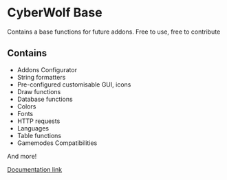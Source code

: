 # CyberWolf Base

Contains a base functions for future addons. Free to use, free to contribute

## Contains

- Addons Configurator
- String formatters
- Pre-configured customisable GUI, icons
- Draw functions
- Database functions
- Colors
- Fonts
- HTTP requests
- Languages
- Table functions
- Gamemodes Compatibilities

And more!

[Documentation link](codelit.github.io/gmod-cw-base/)